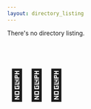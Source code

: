 ```yaml
---
layout: directory_listing
---
```


There's no directory listing.

<p style="font-size:5em">
  🙈🙉🙊
</p>
